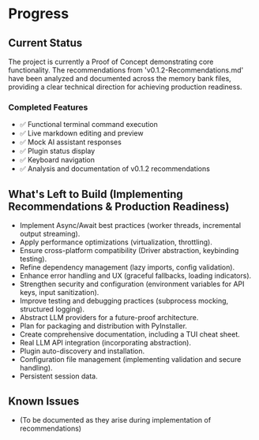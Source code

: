 # Progress

## Current Status
The project is currently a Proof of Concept demonstrating core functionality. The recommendations from 'v0.1.2-Recommendations.md' have been analyzed and documented across the memory bank files, providing a clear technical direction for achieving production readiness.

### Completed Features
- ✅ Functional terminal command execution
- ✅ Live markdown editing and preview
- ✅ Mock AI assistant responses
- ✅ Plugin status display
- ✅ Keyboard navigation
- ✅ Analysis and documentation of v0.1.2 recommendations

## What's Left to Build (Implementing Recommendations & Production Readiness)
- Implement Async/Await best practices (worker threads, incremental output streaming).
- Apply performance optimizations (virtualization, throttling).
- Ensure cross-platform compatibility (Driver abstraction, keybinding testing).
- Refine dependency management (lazy imports, config validation).
- Enhance error handling and UX (graceful fallbacks, loading indicators).
- Strengthen security and configuration (environment variables for API keys, input sanitization).
- Improve testing and debugging practices (subprocess mocking, structured logging).
- Abstract LLM providers for a future-proof architecture.
- Plan for packaging and distribution with PyInstaller.
- Create comprehensive documentation, including a TUI cheat sheet.
- Real LLM API integration (incorporating abstraction).
- Plugin auto-discovery and installation.
- Configuration file management (implementing validation and secure handling).
- Persistent session data.

## Known Issues
- (To be documented as they arise during implementation of recommendations)

